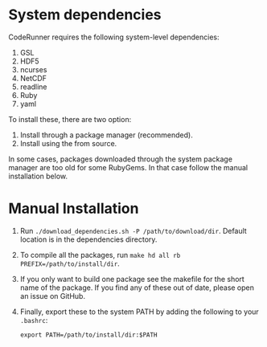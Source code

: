 System dependencies
===================

CodeRunner requires the following system-level dependencies:

1. GSL
2. HDF5
3. ncurses
4. NetCDF
5. readline
6. Ruby
7. yaml

To install these, there are two option:

1. Install through a package manager (recommended).
2. Install using the from source.

In some cases, packages downloaded through the system package manager are too
old for some RubyGems. In that case follow the manual installation below.

Manual Installation
=================

1. Run `./download_dependencies.sh -P /path/to/download/dir`. Default
   location is in the dependencies directory.
2. To compile all the packages, run `make hd all rb PREFIX=/path/to/install/dir`.
3. If you only want to build one package see the makefile for the short name
   of the package. If you find any of these out of date, please open an
   issue on GitHub.
4. Finally, export these to the system PATH by adding the following to your
   `.bashrc`:

   `export PATH=/path/to/install/dir:$PATH`
